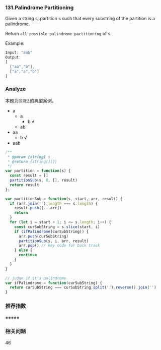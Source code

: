 <!--
abbrlink: s6p7xn8k
-->

### 131.Palindrome Partitioning

Given a string s, partition s such that every substring of the partition is a palindrome.

Return `all possible palindrome partitioning` of s.

Example:

```js
Input: "aab"
Output:
[
  ["aa","b"],
  ["a","a","b"]
]
```

### Analyze

本题为`回溯法`的典型案例。

* a
  * a
    * b √
  * ab
* aa
  * b   √
* aab

```js
/**
 * @param {string} s
 * @return {string[][]}
 */
var partition = function(s) {
  const result = []
  partitionSub(s, 0, [], result)
  return result
};

var partitionSub = function(s, start, arr, result) {
  if (arr.join('').length === s.length) {
    result.push([...arr])
    return
  }
  for (let i = start + 1; i <= s.length; i++) {
    const curSubString = s.slice(start, i)
    if (ifPalindrome(curSubString)) {
      arr.push(curSubString)
      partitionSub(s, i, arr, result)
      arr.pop() // key code for back track
    } else {
      continue
    }
  }
}

// judge if it's palindrome
var ifPalindrome = function(curSubString) {
  return curSubString === curSubString.split('').reverse().join('')
}
```

### 推荐指数

※※※※※

### 相关问题

46
